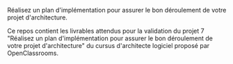 Réalisez un plan d'implémentation pour assurer le bon déroulement de votre projet d'architecture.

Ce repos contient les livrables attendus pour la validation du projet 7 "Réalisez un plan d'implémentation pour assurer le bon déroulement de votre projet d'architecture" du cursus d'architecte logiciel proposé par OpenClassrooms.
